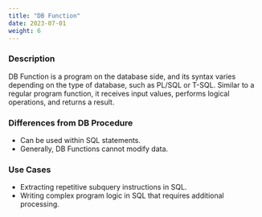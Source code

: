 ```yaml
---
title: "DB Function"
date: 2023-07-01
weight: 6
---
```


### **Description**

DB Function is a program on the database side, and its syntax varies depending on the type of database, such as PL/SQL or T-SQL. Similar to a regular program function, it receives input values, performs logical operations, and returns a result.

### **Differences from DB Procedure**

- Can be used within SQL statements.
- Generally, DB Functions cannot modify data.

### **Use Cases**

- Extracting repetitive subquery instructions in SQL.
- Writing complex program logic in SQL that requires additional processing.